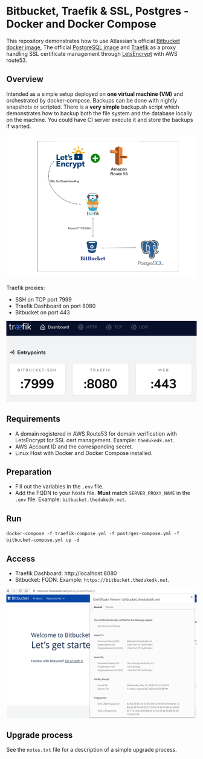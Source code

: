 # Bitbucket, Traefik & SSL, Postgres - Docker and Docker Compose
This repository demonstrates how to use Atlassian's official [Bitbucket docker image](https://hub.docker.com/r/atlassian/bitbucket-server), The official [PostgreSQL image](https://hub.docker.com/_/postgres) and [Traefik](https://containo.us/traefik/) as a proxy handling SSL certificate management through [LetsEncrypt](https://letsencrypt.org/) with AWS route53.


## Overview
Intended as a simple setup deployed on **one virtual machine (VM)** and orchestrated by docker-compose. Backups can be done with nightly snapshots or scripted. There is a **very simple** backup.sh script which demonstrates how to backup both the file system and the database locally on the machine. You could have CI server execute it and store the backups if wanted. 

![Architectural Overview](bitbucket-docker-overview.png)

Traefik proxies:

* SSH on TCP port 7999
* Traefik Dashboard on port 8080
* Bitbucket on port 443

![Traefik Overview](traefik-overview.png)

## Requirements

* A domain registered in AWS Route53 for domain verification with LetsEncrypt for SSL cert management. Example: `thedukedk.net`.
* AWS Account ID and the corresponding secret.
* Linux Host with Docker and Docker Compose installed. 

## Preparation
* Fill out the variables in the `.env` file.
* Add the FQDN to your hosts file. **Must** match `SERVER_PROXY_NAME` in the `.env` file. Example: `bitbucket.thedukedk.net`.

## Run

`docker-compose -f traefik-compose.yml -f postrges-compose.yml -f bitbucket-compose.yml up -d`

## Access
* Traefik Dashboard: http://localhost:8080
* Bitbucket: FQDN. Example: `https://bitbucket.thedukedk.net`.

![Bitbucket](bitbucket.png)

## Upgrade process
See the `notes.txt` file for a description of a simple upgrade process.